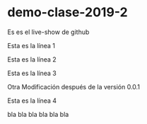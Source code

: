 # demo-clase-2019-2
Es es el live-show de github

Esta es la línea 1

Esta es la línea 2

Esta es la línea 3

Otra Modificación después de la versión 0.0.1

Esta es la línea 4

bla bla bla
bla bla bla
